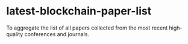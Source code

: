 # latest-blockchain-paper-list
To aggregate the list of all papers collected from the most recent high-quality conferences and journals.
